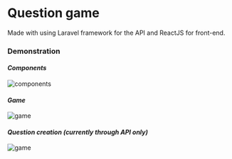 # Question game 
Made with using Laravel framework for the API and ReactJS for front-end.

### Demonstration

#### *Components*

![components](https://i.imgur.com/e5gephk.gif)

#### *Game*

![game](https://i.imgur.com/QN6Tpb8.gif)

#### *Question creation (currently through API only)*

![game](https://i.imgur.com/WAa0Pll.gif)